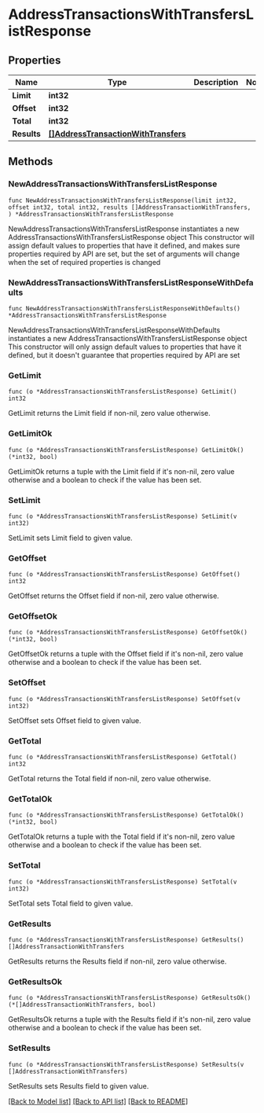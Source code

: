# AddressTransactionsWithTransfersListResponse

## Properties

Name | Type | Description | Notes
------------ | ------------- | ------------- | -------------
**Limit** | **int32** |  | 
**Offset** | **int32** |  | 
**Total** | **int32** |  | 
**Results** | [**[]AddressTransactionWithTransfers**](AddressTransactionWithTransfers.md) |  | 

## Methods

### NewAddressTransactionsWithTransfersListResponse

`func NewAddressTransactionsWithTransfersListResponse(limit int32, offset int32, total int32, results []AddressTransactionWithTransfers, ) *AddressTransactionsWithTransfersListResponse`

NewAddressTransactionsWithTransfersListResponse instantiates a new AddressTransactionsWithTransfersListResponse object
This constructor will assign default values to properties that have it defined,
and makes sure properties required by API are set, but the set of arguments
will change when the set of required properties is changed

### NewAddressTransactionsWithTransfersListResponseWithDefaults

`func NewAddressTransactionsWithTransfersListResponseWithDefaults() *AddressTransactionsWithTransfersListResponse`

NewAddressTransactionsWithTransfersListResponseWithDefaults instantiates a new AddressTransactionsWithTransfersListResponse object
This constructor will only assign default values to properties that have it defined,
but it doesn't guarantee that properties required by API are set

### GetLimit

`func (o *AddressTransactionsWithTransfersListResponse) GetLimit() int32`

GetLimit returns the Limit field if non-nil, zero value otherwise.

### GetLimitOk

`func (o *AddressTransactionsWithTransfersListResponse) GetLimitOk() (*int32, bool)`

GetLimitOk returns a tuple with the Limit field if it's non-nil, zero value otherwise
and a boolean to check if the value has been set.

### SetLimit

`func (o *AddressTransactionsWithTransfersListResponse) SetLimit(v int32)`

SetLimit sets Limit field to given value.


### GetOffset

`func (o *AddressTransactionsWithTransfersListResponse) GetOffset() int32`

GetOffset returns the Offset field if non-nil, zero value otherwise.

### GetOffsetOk

`func (o *AddressTransactionsWithTransfersListResponse) GetOffsetOk() (*int32, bool)`

GetOffsetOk returns a tuple with the Offset field if it's non-nil, zero value otherwise
and a boolean to check if the value has been set.

### SetOffset

`func (o *AddressTransactionsWithTransfersListResponse) SetOffset(v int32)`

SetOffset sets Offset field to given value.


### GetTotal

`func (o *AddressTransactionsWithTransfersListResponse) GetTotal() int32`

GetTotal returns the Total field if non-nil, zero value otherwise.

### GetTotalOk

`func (o *AddressTransactionsWithTransfersListResponse) GetTotalOk() (*int32, bool)`

GetTotalOk returns a tuple with the Total field if it's non-nil, zero value otherwise
and a boolean to check if the value has been set.

### SetTotal

`func (o *AddressTransactionsWithTransfersListResponse) SetTotal(v int32)`

SetTotal sets Total field to given value.


### GetResults

`func (o *AddressTransactionsWithTransfersListResponse) GetResults() []AddressTransactionWithTransfers`

GetResults returns the Results field if non-nil, zero value otherwise.

### GetResultsOk

`func (o *AddressTransactionsWithTransfersListResponse) GetResultsOk() (*[]AddressTransactionWithTransfers, bool)`

GetResultsOk returns a tuple with the Results field if it's non-nil, zero value otherwise
and a boolean to check if the value has been set.

### SetResults

`func (o *AddressTransactionsWithTransfersListResponse) SetResults(v []AddressTransactionWithTransfers)`

SetResults sets Results field to given value.



[[Back to Model list]](../README.md#documentation-for-models) [[Back to API list]](../README.md#documentation-for-api-endpoints) [[Back to README]](../README.md)


